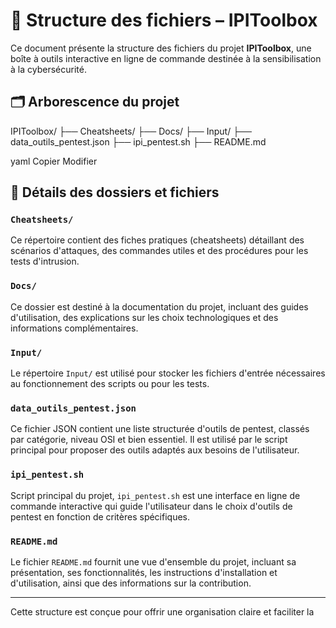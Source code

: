 # 📁 Structure des fichiers – IPIToolbox

Ce document présente la structure des fichiers du projet **IPIToolbox**, une boîte à outils interactive en ligne de commande destinée à la sensibilisation à la cybersécurité.

## 🗂️ Arborescence du projet

IPIToolbox/
├── Cheatsheets/
├── Docs/
├── Input/
├── data_outils_pentest.json
├── ipi_pentest.sh
├── README.md

yaml
Copier
Modifier

## 📁 Détails des dossiers et fichiers

### `Cheatsheets/`

Ce répertoire contient des fiches pratiques (cheatsheets) détaillant des scénarios d'attaques, des commandes utiles et des procédures pour les tests d'intrusion.

### `Docs/`

Ce dossier est destiné à la documentation du projet, incluant des guides d'utilisation, des explications sur les choix technologiques et des informations complémentaires.

### `Input/`

Le répertoire `Input/` est utilisé pour stocker les fichiers d'entrée nécessaires au fonctionnement des scripts ou pour les tests.

### `data_outils_pentest.json`

Ce fichier JSON contient une liste structurée d'outils de pentest, classés par catégorie, niveau OSI et bien essentiel. Il est utilisé par le script principal pour proposer des outils adaptés aux besoins de l'utilisateur.

### `ipi_pentest.sh`

Script principal du projet, `ipi_pentest.sh` est une interface en ligne de commande interactive qui guide l'utilisateur dans le choix d'outils de pentest en fonction de critères spécifiques.

### `README.md`

Le fichier `README.md` fournit une vue d'ensemble du projet, incluant sa présentation, ses fonctionnalités, les instructions d'installation et d'utilisation, ainsi que des informations sur la contribution.

---

Cette structure est conçue pour offrir une organisation claire et faciliter la 
